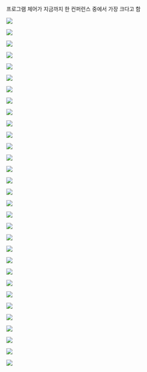 


프로그램 체어가 지금까지 한 컨퍼런스 중에서 가장 크다고 함


![](https://i.imgur.com/QW6xkjr.png)

![](https://i.imgur.com/gHBiR7a.png)

![](https://i.imgur.com/IwP1J6f.png)

![](https://i.imgur.com/IwyE0qK.png)

![](https://i.imgur.com/GjYRoIA.png)

![](https://i.imgur.com/CxV8c2J.png)

![](https://i.imgur.com/Er8d7kl.png)

![](https://i.imgur.com/Nr6E66q.png)

![](https://i.imgur.com/JjqwCCa.png)

![](https://i.imgur.com/4OzDgUw.png)

![](https://i.imgur.com/mZAnlvT.png)

![](https://i.imgur.com/2siapFK.png)

![](https://i.imgur.com/cymkcuL.png)

![](https://i.imgur.com/W4bupKr.png)

![](https://i.imgur.com/H3Jf5wg.png)

![](https://i.imgur.com/6bxBwE3.png)

![](https://i.imgur.com/IYXLd7D.png)

![](https://i.imgur.com/y0Yv3Wq.png)

![](https://i.imgur.com/8k2DnhX.png)

![](https://i.imgur.com/Qb2lSuV.png)

![](https://i.imgur.com/YyowTQu.png)

![](https://i.imgur.com/gmWAjfA.png)

![](https://i.imgur.com/6JStBDy.png)

![](https://i.imgur.com/lG9Hl6y.png)

![](https://i.imgur.com/2r2OFIc.png)

![](https://i.imgur.com/fvdwrMS.png)

![](https://i.imgur.com/V5LUQKl.png)

![](https://i.imgur.com/04Uk5sB.png)

![](https://i.imgur.com/UQXWm7M.png)

![](https://i.imgur.com/CA0V3Ij.png)

![](https://i.imgur.com/67XSTk2.png)
